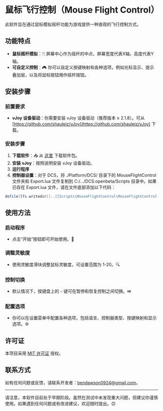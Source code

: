 # 鼠标飞行控制（Mouse Flight Control）

此软件旨在通过鼠标模拟摇杆功能为游戏提供一种直观的飞行控制方式。


## 功能特点

- **鼠标摇杆模拟**：🖱️ 屏幕中心作为摇杆的中点，屏幕宽度代表X轴，高度代表Y轴。
- **可自定义控制**：🎮 你可以自定义按键映射和各种选项，例如光标显示、提示叠加层，以及将鼠标按钮用作摇杆按钮。


## 安装步骤

### 前置要求
- **vJoy 设备驱动**：你需要安装 vJoy 设备驱动（推荐版本 ≥ 2.1.8）。可从 [https://github.com/shauleiz/vJoy](https://github.com/shauleiz/vJoy) 下载。


### 安装步骤
1. **下载软件**：📥 从 [这里](https://github.com/Dawson924/MouseFlightControl/releases) 下载软件包。
2. **安装 vJoy**：按照说明安装 vJoy 设备驱动。
3. **运行程序**
4. **控制器设置**：对于 DCS，将 ./Platform/DCS/ 目录下的 MouseFlightControl 文件夹和 Export.lua 文件复制到 C:/.../DCS.openbeta/Scripts 目录中。如果已存在 Export.lua 文件，请在文件底部添加以下代码：
```lua
dofile(lfs.writedir()..[[Scripts\MouseFlightControl\MouseFlightControl.lua]]);
```


## 使用方法

### 启动程序
- 点击“开始”按钮即可开始使用。🚀


### 调整灵敏度
- 使用灵敏度滑块调整鼠标灵敏度，可设置范围为 1-20。🔍


### 控制切换
- 默认情况下，按键盘上的 `~` 键可在暂停和恢复控制之间切换。⏯️


### 配置选项
- 你可以在设置菜单中配置各种选项，包括语言、控制器类型、按键映射和显示选项。⚙️


## 许可证

本项目采用 [MIT 许可证](https://opensource.org/licenses/MIT) 授权。


## 联系方式

如有任何问题或反馈，请联系开发者：[bendawson0924@gmail.com](mailto:bendawson0924@gmail.com)。


---

请注意，本软件目前处于早期阶段。虽然在测试中未发现重大问题，但建议你谨慎使用。如果遇到任何问题或有改进建议，欢迎随时提出。😊
